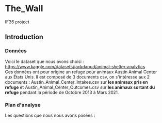 # The_Wall
IF36 project

## Introduction

### Données

Voici le dataset que nous avons choisi : https://www.kaggle.com/datasets/jackdaoud/animal-shelter-analytics  
Ces données ont pour origine un refuge pour animaux Austin Animal Center aux États Unis. Il est composé de 3 documents csv, on s'intéresse aux 2 documents : Austin_Animal_Center_Intakes.csv sur **les animaux pris en refuge** et Austin_Animal_Center_Outcomes.csv sur **les animaux sortant du refuge** pendant la période de Octobre 2013 à Mars 2021. 

### Plan d'analyse

Les questions que nous nous avons posées :   

